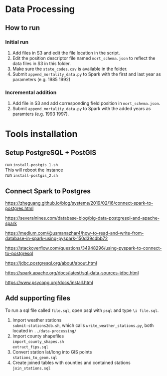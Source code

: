 # Data Processing


## How to run 

### Initial run
1. Add files in S3 and edit the file location in the script.
1. Edit the position descriptor file named `mort_schema.json` to reflect the data files in S3 in this folder.
1. Make sure the `state_codes.csv` is available in the folder.
1. Submit `append_mortality_data.py` to Spark with the first and last year as parameters (e.g. 1985 1992)


### Incremental addition
1. Add file in S3 and add corresponding field position in `mort_schema.json`.
1. Submit `append_mortality_data.py` to Spark with the added years as paramters (e.g. 1993 1997).




# Tools installation

## Setup PostgreSQL + PostGIS

run `install-postgis_1.sh` \
This will reboot the instance \
run `install-postgis_2.sh`

## Connect Spark to Postgres

https://zheguang.github.io/blog/systems/2019/02/16/connect-spark-to-postgres.html

https://severalnines.com/database-blog/big-data-postgresql-and-apache-spark

https://medium.com/@usmanazhar4/how-to-read-and-write-from-database-in-spark-using-pyspark-150d39cdbb72

https://stackoverflow.com/questions/34948296/using-pyspark-to-connect-to-postgresql

https://jdbc.postgresql.org/about/about.html

https://spark.apache.org/docs/latest/sql-data-sources-jdbc.html

https://www.psycopg.org/docs/install.html

## Add supporting files

To run a sql file called `file.sql`, open psql with `psql` and type `\i file.sql`.

1. Import weather stations \
`submit-stations2db.sh`, which calls `write_weather_stations.py`, both located in `../data-processing/`
1. Import county shapefiles \
`import_county_shapes.sh` \
`extract_fips.sql`
1. Convert station lat/long into GIS points \
`stations_to_geom.sql`
1. Create joined tables with counties and contained stations
`join_stations.sql`